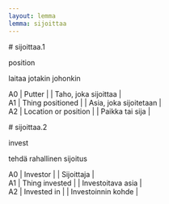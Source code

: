 ```yaml
---
layout: lemma
lemma: sijoittaa
---
```


<div class="sense">
# <span class="sensename">sijoittaa.1</span>

<span class="description">position</span>

<span class="description">laitaa jotakin johonkin </span>

A0 | Putter |   | Taho, joka sijoittaa |  
A1 | Thing positioned |   | Asia, joka sijoitetaan |  
A2 | Location or position |   | Paikka tai sija |  

</div>

<div class="sense">
# <span class="sensename">sijoittaa.2</span>

<span class="description">invest</span>

<span class="description">tehdä rahallinen sijoitus</span>

A0 | Investor |   | Sijoittaja |  
A1 | Thing invested |   | Investoitava asia |  
A2 | Invested in |   | Investoinnin kohde |  

</div>

